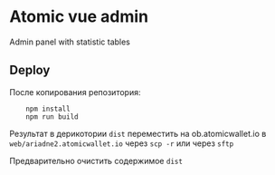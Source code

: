 # Atomic vue admin

Admin panel with statistic tables


## Deploy

После копирования репозитория:
```
    npm install
    npm run build
```

Результат в дерикотории ```dist``` переместить на ob.atomicwallet.io в ```web/ariadne2.atomicwallet.io```
через ```scp -r``` или через ```sftp```

Предварительно очистить содержимое ```dist```
